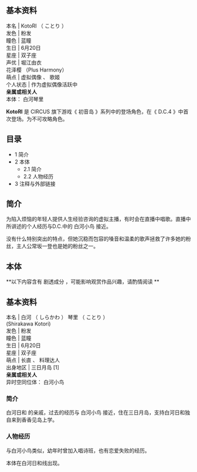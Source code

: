 **基本资料**  
---  
本名  |  KotoRI  （  ことり  ）   
发色  |  粉发   
瞳色  |  蓝瞳   
生日  |  6月20日   
星座  |  双子座   
声优  |  堀江由衣    
花泽樱  （Plus Harmony）  
萌点  |  虚拟偶像  、  歌姬   
个人状态  |  作为虚拟偶像活跃中   
**亲属或相关人**  
本体：  白河琴里  
  
**KotoRI** 是  CIRCUS  旗下游戏《  初音岛  》系列中的登场角色，在《  D.C.4  》中首次登场。为不可攻略角色。

##  目录

  * 1  简介 
  * 2  本体 
    * 2.1  简介 
    * 2.2  人物经历 
  * 3  注释与外部链接 

##  简介

为陷入烦恼的年轻人提供人生经验咨询的虚拟主播，有时会在直播中唱歌。直播中所讲述的个人经历与D.C.中的  白河小鸟  接近。

没有什么特别突出的特点，但她沉稳而包容的嗓音和温柔的歌声拯救了许多她的粉丝，主人公常坂一登也是她的粉丝之一。

##  本体

**以下内容含有 剧透成分  ，可能影响观赏作品兴趣，请酌情阅读 **

**基本资料**  
---  
本名  |  白河  （  しらかわ  ）  琴里  （  ことり  ）    
(Shirakawa Kotori)  
发色  |  粉发   
瞳色  |  蓝瞳   
生日  |  6月20日   
星座  |  双子座   
萌点  |  长直  、  料理达人   
出身地区  |  三日月岛  [1]   
**亲属或相关人**  
异时空同位体：  白河小鸟  
  
###  简介

白河日和  的亲戚，过去的经历与  白河小鸟  接近，住在三日月岛，支持白河日和独自来到香香见岛上学。

###  人物经历

与白河小鸟类似，幼年时曾加入唱诗班，也有恋爱失败的经历。

本体在白河日和线出现。